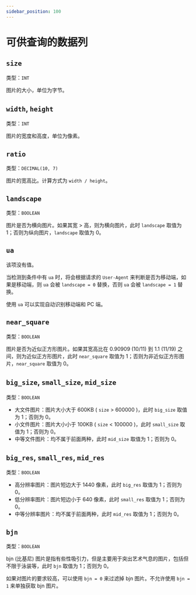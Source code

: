 ```yaml
---
sidebar_position: 100
---
```


# 可供查询的数据列

## `size`

类型：`INT`

图片的大小，单位为字节。

## `width`, `height`

类型：`INT`

图片的宽度和高度，单位为像素。

## `ratio`

类型：`DECIMAL(10, 7)`

图片的宽高比。计算方式为 `width / height`。

## `landscape`

类型：`BOOLEAN`

图片是否为横向图片。如果其宽 > 高，则为横向图片，此时 `landscape` 取值为 1；否则为纵向图片，`landscape` 取值为 0。

## `ua`

该项没有值。

当检测到条件中有 `ua` 时，将会根据请求的 `User-Agent` 来判断是否为移动端，如果是移动端，则 `ua` 会被 `landscape = 0` 替换，否则 `ua` 会被 `landscape = 1` 替换。

使用 `ua` 可以实现自动识别移动端和 PC 端。

## `near_square`

类型：`BOOLEAN`

图片是否为近似正方形图片。如果其宽高比在 0.90909 (10/11) 到 1.1 (11/19)  之间，则为近似正方形图片，此时 `near_square` 取值为 1；否则为非近似正方形图片，`near_square` 取值为 0。

## `big_size`, `small_size`, `mid_size`

类型：`BOOLEAN`

- 大文件图片：图片大小大于 600KB ( `size` > 600000 )，此时 `big_size` 取值为 1；否则为 0。
- 小文件图片：图片大小小于 100KB ( `size` < 100000 )，此时 `small_size` 取值为 1；否则为 0。
- 中等文件图片：均不属于前面两种，此时 `mid_size` 取值为 1；否则为 0。

## `big_res`, `small_res`, `mid_res`

类型：`BOOLEAN`

- 高分辨率图片：图片短边大于 1440 像素，此时 `big_res` 取值为 1；否则为 0。
- 低分辨率图片：图片短边小于 640 像素，此时 `small_res` 取值为 1；否则为 0。
- 中等分辨率图片：均不属于前面两种，此时 `mid_res` 取值为 1；否则为 0。

## `bjn`

类型：`BOOLEAN`

bjn (比基尼) 图片是指有些性吸引力，但是主要用于突出艺术气息的图片，包括但不限于泳装等，此时 `bjn` 取值为 1；否则为 0。

如果对图片的要求较高，可以使用 `bjn = 0` 来过滤掉 bjn 图片。不允许使用 `bjn = 1` 来单独获取 bjn 图片。
